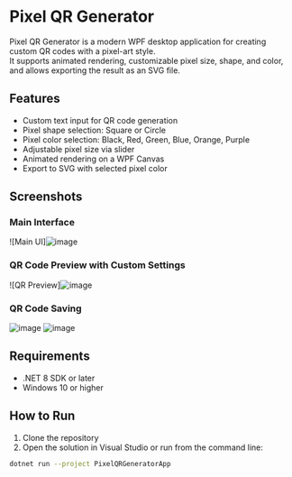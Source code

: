 # Pixel QR Generator

Pixel QR Generator is a modern WPF desktop application for creating custom QR codes with a pixel-art style.  
It supports animated rendering, customizable pixel size, shape, and color, and allows exporting the result as an SVG file.

## Features

- Custom text input for QR code generation
- Pixel shape selection: Square or Circle
- Pixel color selection: Black, Red, Green, Blue, Orange, Purple
- Adjustable pixel size via slider
- Animated rendering on a WPF Canvas
- Export to SVG with selected pixel color

## Screenshots

### Main Interface
![Main UI]![image](https://github.com/user-attachments/assets/ce58a39a-ac51-4163-b1c8-b6ee7224acb1)


### QR Code Preview with Custom Settings
![QR Preview]![image](https://github.com/user-attachments/assets/bc93051a-879a-48bd-9aac-c1fbb8f09c8a)

### QR Code Saving
![image](https://github.com/user-attachments/assets/149d6b53-f669-4d51-a249-4ea174290f1d) ![image](https://github.com/user-attachments/assets/98321ba1-a666-4334-b67b-2b0fd92d1b97)


## Requirements

- .NET 8 SDK or later
- Windows 10 or higher

## How to Run

1. Clone the repository
2. Open the solution in Visual Studio or run from the command line:

```bash
dotnet run --project PixelQRGeneratorApp
